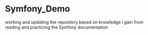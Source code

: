 # Symfony_Demo
working and updating the repository based on knowledge i gain from reading and practicing the Symfony documentation 
